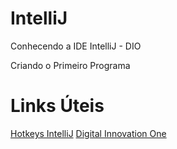 # IntelliJ
Conhecendo a IDE IntelliJ - DIO 

Criando o Primeiro Programa




# Links Úteis
[Hotkeys IntelliJ](http://www.basef.com.br/index.php/Atalhos_do_IntelliJ_Idea)
[Digital Innovation One](https://digitalinnovation.one/)
